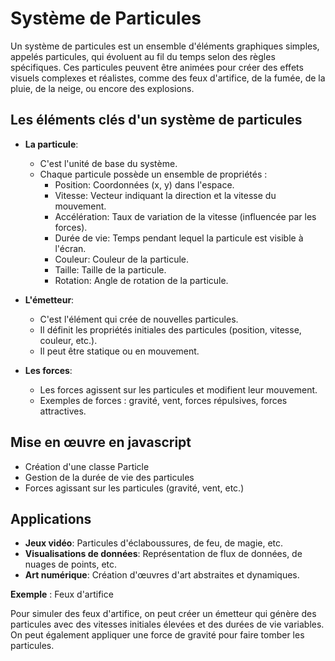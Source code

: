 # Système de Particules

Un système de particules est un ensemble d'éléments graphiques simples, appelés particules, qui évoluent au fil du temps selon des règles spécifiques. Ces particules peuvent être animées pour créer des effets visuels complexes et réalistes, comme des feux d'artifice, de la fumée, de la pluie, de la neige, ou encore des explosions.

## Les éléments clés d'un système de particules

- **La particule**:

  - C'est l'unité de base du système.
  - Chaque particule possède un ensemble de propriétés :
    - Position: Coordonnées (x, y) dans l'espace.
    - Vitesse: Vecteur indiquant la direction et la vitesse du mouvement.
    - Accélération: Taux de variation de la vitesse (influencée par les forces).
    - Durée de vie: Temps pendant lequel la particule est visible à l'écran.
    - Couleur: Couleur de la particule.
    - Taille: Taille de la particule.
    - Rotation: Angle de rotation de la particule.

- **L'émetteur**:

  - C'est l'élément qui crée de nouvelles particules.
  - Il définit les propriétés initiales des particules (position, vitesse, couleur, etc.).
  - Il peut être statique ou en mouvement.

- **Les forces**:

  - Les forces agissent sur les particules et modifient leur mouvement.
  - Exemples de forces : gravité, vent, forces répulsives, forces attractives.

## Mise en œuvre en javascript

- Création d'une classe Particle
- Gestion de la durée de vie des particules
- Forces agissant sur les particules (gravité, vent, etc.)

## Applications

- **Jeux vidéo**: Particules d'éclaboussures, de feu, de magie, etc.
- **Visualisations de données**: Représentation de flux de données, de nuages de points, etc.
- **Art numérique**: Création d'œuvres d'art abstraites et dynamiques.

**Exemple** : Feux d'artifice

Pour simuler des feux d'artifice, on peut créer un émetteur qui génère des particules avec des vitesses initiales élevées et des durées de vie variables. On peut également appliquer une force de gravité pour faire tomber les particules.
